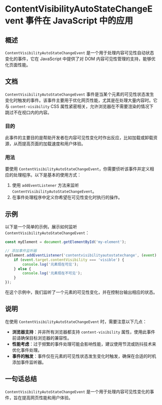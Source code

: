 <!--
Meta Description: # ContentVisibilityAutoStateChangeEvent 事件在 JavaScript 中的应用 ## 概述 `ContentVisibilityAutoStateChangeEvent` 是一个用于处理内容可见性自动状态变化的事件，它在 JavaScript 中提供了对 DO...
Meta Keywords: contentvisibilityautostatechangeevent, javascript, content, visibility, addeventlistener
-->

# ContentVisibilityAutoStateChangeEvent 事件在 JavaScript 中的应用

## 概述
`ContentVisibilityAutoStateChangeEvent` 是一个用于处理内容可见性自动状态变化的事件，它在 JavaScript 中提供了对 DOM 内容可见性管理的支持，能够优化页面性能。

## 文档
`ContentVisibilityAutoStateChangeEvent` 事件是当某个元素的可见性状态发生变化时触发的事件。该事件主要用于优化网页性能，尤其是在处理大量内容时。它与 `content-visibility` CSS 属性紧密相关，允许浏览器在不需要渲染的情况下跳过不在视口内的内容。

### 目的
此事件的主要目的是帮助开发者在内容可见性变化时作出反应，比如加载或卸载资源，从而提高页面的加载速度和用户体验。

### 用法
要使用 `ContentVisibilityAutoStateChangeEvent`，你需要侦听该事件并定义相应的处理程序。以下是基本的使用方式：

1. 使用 `addEventListener` 方法来监听 `ContentVisibilityAutoStateChangeEvent`。
2. 在事件处理程序中定义你希望在可见性变化时执行的操作。

## 示例
以下是一个简单的示例，展示如何监听 `ContentVisibilityAutoStateChangeEvent`：

```javascript
const myElement = document.getElementById('my-element');

// 添加事件监听器
myElement.addEventListener('contentvisibilityautostatechange', (event) => {
    if (event.target.contentVisibility === 'visible') {
        console.log('元素现在可见');
    } else {
        console.log('元素现在不可见');
    }
});
```

在这个示例中，我们监听了一个元素的可见性变化，并在控制台输出相应的状态。

## 说明
在使用 `ContentVisibilityAutoStateChangeEvent` 时，需要注意以下几点：

- **浏览器支持**：并非所有浏览器都支持 `content-visibility` 属性，使用此事件前请确保目标浏览器的兼容性。
- **性能考虑**：过于频繁的事件处理可能会影响性能，建议使用节流或防抖技术来优化事件处理。
- **事件的触发**：事件仅在元素的可见性状态发生变化时触发，确保在合适的时机添加事件监听器。

## 一句话总结
`ContentVisibilityAutoStateChangeEvent` 是一个用于处理内容可见性变化的事件，旨在提高网页性能和用户体验。